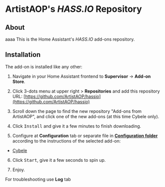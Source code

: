 # ArtistAOP's _HASS.IO_ Repository

## About
aaaa
This is the Home Assistant's _HASS.IO_ add-ons repository.

## Installation

The add-on is installed like any other:

1. Navigate in your Home Assistant frontend to **Supervisor** -> **Add-on Store**.

2. Click 3-dots menu at upper right > **Repositories** and add this repository URL: [https://github.com/ArtistAOP/hassio](https://github.com/ArtistAOP/hassio)

3. Scroll down the page to find the new repository "Add-ons from ArtistAOP", and click one of the new add-ons (at this time Cybele only).

4. Click <kbd>Install</kbd> and give it a few minutes to finish downloading.

5. Configure at **Configuration** tab or separate file in [**Configuration folder**](https://www.home-assistant.io/getting-started/configuration/) according to the instructions of the selected add-on:
- [Cybele](./cybele)

6. Click <kbd>Start</kbd>, give it a few seconds to spin up.

7. Enjoy.

For troubleshooting use **Log** tab
